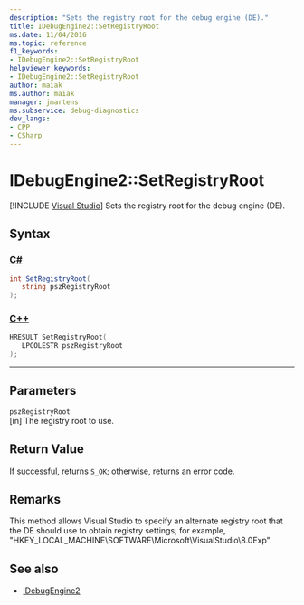 ```yaml
---
description: "Sets the registry root for the debug engine (DE)."
title: IDebugEngine2::SetRegistryRoot
ms.date: 11/04/2016
ms.topic: reference
f1_keywords:
- IDebugEngine2::SetRegistryRoot
helpviewer_keywords:
- IDebugEngine2::SetRegistryRoot
author: maiak
ms.author: maiak
manager: jmartens
ms.subservice: debug-diagnostics
dev_langs:
- CPP
- CSharp
---
```

# IDebugEngine2::SetRegistryRoot

 [!INCLUDE [Visual Studio](~/includes/applies-to-version/vs-windows-only.md)]
Sets the registry root for the debug engine (DE).

## Syntax

### [C#](#tab/csharp)
```csharp
int SetRegistryRoot( 
   string pszRegistryRoot
);
```
### [C++](#tab/cpp)
```cpp
HRESULT SetRegistryRoot( 
   LPCOLESTR pszRegistryRoot
);
```
---

## Parameters
`pszRegistryRoot`\
[in] The registry root to use.

## Return Value
 If successful, returns `S_OK`; otherwise, returns an error code.

## Remarks
 This method allows Visual Studio to specify an alternate registry root that the DE should use to obtain registry settings; for example, "HKEY_LOCAL_MACHINE\SOFTWARE\Microsoft\VisualStudio\8.0Exp".

## See also
- [IDebugEngine2](../../../extensibility/debugger/reference/idebugengine2.md)
